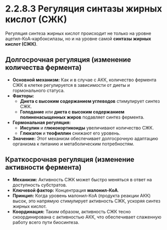 # 2.2.8.3 Регуляция синтазы жирных кислот (СЖК)

Регуляция синтеза жирных кислот происходит не только на уровне ацетил-КоА-карбоксилазы, но и на уровне самой **синтазы жирных кислот (СЖК)**.

## Долгосрочная регуляция (изменение количества фермента)

*   **Основной механизм:** Как и в случае с АКК, количество фермента СЖК в клетке регулируется в зависимости от диеты и гормонального статуса.
*   **Факторы:**
    *   **Диета с высоким содержанием углеводов** стимулирует синтез СЖК.
    *   **Голодание** или **диета с высоким содержанием полиненасыщенных жиров** подавляет синтез фермента.
*   **Гормональная регуляция:**
    *   **Инсулин** и **глюкокортикоиды** увеличивают количество СЖК.
    *   **Глюкагон** и **теофиллин** снижают его уровень.
*   **Значение:** Этот механизм обеспечивает долгосрочную адаптацию организма к питанию и метаболическим потребностям.

## Краткосрочная регуляция (изменение активности фермента)

*   **Механизм:** Активность СЖК может быстро меняться в ответ на доступность субстратов.
*   **Ключевой фактор:** Концентрация **малонил-КоА**.
*   **Принцип:** Когда уровень малонил-КоА (продукта реакции АКК) высок, это напрямую стимулирует активность СЖК, ускоряя синтез жирных кислот.
*   **Координация:** Таким образом, активность СЖК тесно скоординирована с активностью АКК, что обеспечивает слаженную работу всего пути биосинтеза.
